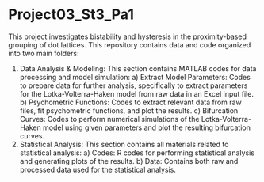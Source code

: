 # Project03_St3_Pa1
This project investigates bistability and hysteresis in the proximity-based grouping of dot lattices. This repository contains data and code organized into two main folders:
  1) Data Analysis & Modeling: This section contains MATLAB codes for data processing and model simulation:
       a) Extract Model Parameters: Codes to prepare data for further analysis, specifically to extract parameters for the Lotka-Volterra-Haken model from raw data in an Excel input file.
       b) Psychometric Functions: Codes to extract relevant data from raw files, fit psychometric functions, and plot the results.
       c) Bifurcation Curves: Codes to perform numerical simulations of the Lotka-Volterra-Haken model using given parameters and plot the resulting bifurcation curves.
  2) Statistical Analysis: This section contains all materials related to statistical analysis:
       a) Codes: R codes for performing statistical analysis and generating plots of the results.
       b) Data: Contains both raw and processed data used for the statistical analysis.
